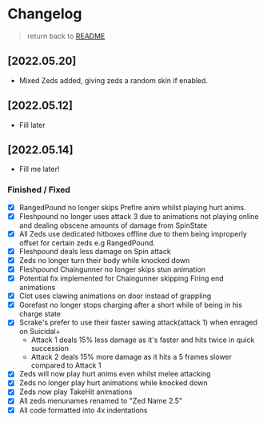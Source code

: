 # Changelog

> return back to [README](../README.md#documentation)

## [2022.05.20]

- Mixed Zeds added, giving zeds a random skin if enabled.

## [2022.05.12]

- Fill later

## [2022.05.14]

- Fill me later!

### Finished / Fixed
- [x] RangedPound no longer skips Prefire anim whilst playing hurt anims.
- [x] Fleshpound no longer uses attack 3 due to animations not playing online and dealing obscene amounts of damage from SpinState
- [x] All Zeds use dedicated hitboxes offline due to them being improperly offset for certain zeds e.g RangedPound.
- [x] Fleshpound deals less damage on Spin attack
- [x] Zeds no longer turn their body while knocked down
- [x] Fleshpound Chaingunner no longer skips stun animation
- [x] Potential fix implemented for Chaingunner skipping Firing end animations
- [x] Clot uses clawing animations on door instead of grappling
- [x] Gorefast no longer stops charging after a short while of being in his charge state
- [x] Scrake's prefer to use their faster sawing attack(attack 1) when enraged on Suicidal+
  - Attack 1 deals 15% less damage as it's faster and hits twice in quick succession
  - Attack 2 deals 15% more damage as it hits a 5 frames slower compared to Attack 1
- [x] Zeds will now play hurt anims even whilst melee attacking
- [x] Zeds no longer play hurt animations while knocked down
- [x] Zeds now play TakeHit animations
- [x] All zeds menunames renamed to "Zed Name 2.5"
- [x] All code formatted into 4x indentations